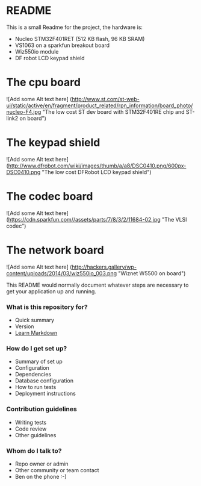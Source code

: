 # README #
This is a small Readme for the project, 
the hardware is:

- Nucleo STM32F401RET (512 KB flash, 96 KB SRAM) 
- VS1063 on a sparkfun breakout board 
- Wiz550io module
- DF robot LCD keypad shield

The cpu board
=============

![Add some Alt text here]
(http://www.st.com/st-web-ui/static/active/en/fragment/product_related/rpn_information/board_photo/nucleo-F4.jpg 
"The low cost ST dev board with STM32F401RE chip and ST-link2 on board")

The keypad shield
=================

![Add some Alt text here]
(http://www.dfrobot.com/wiki/images/thumb/a/a8/DSC0410.png/600px-DSC0410.png
"The low cost DFRobot LCD keypad shield")

The codec board
===============

![Add some Alt text here]
(https://cdn.sparkfun.com//assets/parts/7/8/3/2/11684-02.jpg "The VLSI codec")

The network board
=================

![Add some Alt text here]
(http://hackers.gallery/wp-content/uploads/2014/03/wiz550io_003.png "Wiznet W5500 on board")


This README would normally document whatever steps are necessary to get your application up and running.

### What is this repository for? ###

* Quick summary
* Version
* [Learn Markdown](https://bitbucket.org/tutorials/markdowndemo)

### How do I get set up? ###

* Summary of set up
* Configuration
* Dependencies
* Database configuration
* How to run tests
* Deployment instructions

### Contribution guidelines ###

* Writing tests
* Code review
* Other guidelines

### Whom do I talk to? ###

* Repo owner or admin
* Other community or team contact
* Ben on the phone :-)